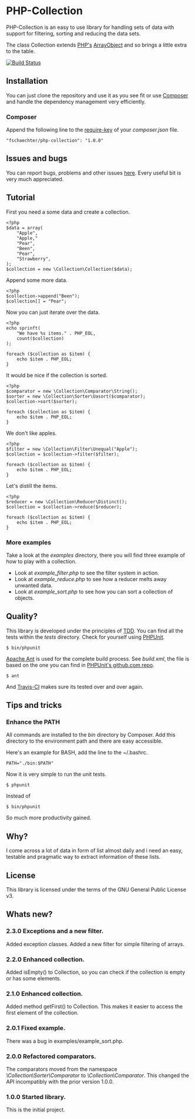 PHP-Collection
==============

PHP-Collection is an easy to use library for handling sets of data with support
for filtering, sorting and reducing the data sets.

The class Collection extends [PHP's][php] [ArrayObject][php-arrayobject] and so
brings a little extra to the table.

[![Build Status](https://travis-ci.org/fschaechter/php-collection.svg?branch=master)](https://travis-ci.org/fschaechter/php-collection)

Installation
------------

You can just clone the repository and use it as you see fit or use
[Composer][composer] and handle the dependency management very efficiently.

### Composer

Append the following line to the [require-key][composer-require-key] of your
*composer.json* file.

    "fschaechter/php-collection": "1.0.0"


Issues and bugs
---------------

You can report bugs, problems and other issues [here][issues]. Every useful
bit is very much appreciated.


Tutorial
--------

First you need a some data and create a collection.

    <?php
    $data = array(
        "Apple",
        "Apple,"
        "Pear",
        "Been",
        "Pear",
        "Strawberry",
    );
    $collection = new \Collection\Collection($data);

Append some more data.

    <?php
    $collection->append("Been");
    $collection[] = "Pear";

Now you can just iterate over the data.

    <?php
    echo sprinft(
        "We have %s items." . PHP_EOL,
        count($collection)
    );

    foreach ($collection as $item) {
        echo $item . PHP_EOL;
    }

It would be nice if the collection is sorted.

    <?php
    $comparator = new \Collection\Comparator\String();
    $sorter = new \Collection\Sorter\Uasort($comparator);
    $collection->sort($sorter);

    foreach ($collection as $item) {
        echo $item . PHP_EOL;
    }

We don't like apples.

    <?php
    $filter = new \Collection\Filter\Unequal("Apple");
    $collection = $collection->filter($filter);

    foreach ($collection as $item) {
        echo $item . PHP_EOL;
    }

Let's distill the items.

    <?php
    $reducer = new \Collection\Reducer\Distinct();
    $collection = $collection->reduce($reducer);

    foreach ($collection as $item) {
        echo $item . PHP_EOL;
    }


### More examples

Take a look at the *examples* directory, there you will find three example of
how to play with a collection.

* Look at *example_filter.php* to see the filter system in action.
* Look at *example_reduce.php* to see how a reducer melts away unwanted data.
* Look at *example_sort.php* to see how you can sort a collection of objects.


Quality?
--------

This library is developed under the principles of [TDD][wikipedia-tdd]. You can
find all the tests within the *tests* directory. Check for yourself using
[PHPUnit][phpunit].

    $ bin/phpunit

[Apache Ant][apache-ant] is used for the complete build process. See *build.xml*,
the file is based on the one you can find in [PHPUnit's github.com repo][phpunit-github].

    $ ant

And [Travis-CI][travis-ci] makes sure its tested over and over again.


Tips and tricks
----------------

### Enhance the PATH

All commands are installed to the *bin* directory by Composer. Add this directory
to the environment path and there are easy accessible.

Here's an example for BASH, add the line to the ~/.bashrc.

    PATH="./bin:$PATH"

Now it is very simple to run the unit tests.

    $ phpunit

Instead of

    $ bin/phpunit

So much more productivity gained.


Why?
----

I come across a lot of data in form of list almost daily and i need an easy, testable
and pragmatic way to extract information of these lists.


License
-------

This library is licensed under the terms of the GNU General Public License v3.


Whats new?
----------

### 2.3.0 Exceptions and a new filter.

Added exception classes.
Added a new filter for simple filtering of arrays.


### 2.2.0 Enhanced collection.

Added isEmpty() to Collection, so you can check if the collection is empty or
has some elements.


### 2.1.0 Enhanced collection.

Added method getFirst() to Collection. This makes it easier to access the first
element of the collection.


### 2.0.1 Fixed example.

There was a bug in examples/example_sort.php.


### 2.0.0 Refactored comparators.

The comparators moved from the namespace *\Collection\Sorter\Comparator* to
*\Collection\Comparator*. This changed the API incompatibly with the prior version
1.0.0.


### 1.0.0 Started library.

This is the initial project.


[php]: https://php.net "PHP"
[php-arrayobject]: https://php.net/manual/en/class.arrayobject.php "PHP's manual entry for ArrayObject"
[composer]: https://getcomposer.org "Composer"
[composer-require-key]: https://getcomposer.org/doc/01-basic-usage.md#the-require-key
[issues]: https://github.com/fschaechter/php-collection/issues
[phpunit]: https://phpunit.de "PHPUnit"
[phpunit-github]: https://github.com/sebastianbergmann/phpunit
[wikipedia-tdd]: https://en.wikipedia.org/wiki/Test-driven_development "Test-driven development"
[travis-ci]: https://travis-ci.org "Travis CI"
[apache-ant]: https://ant.apache.org "Apache Ant"
